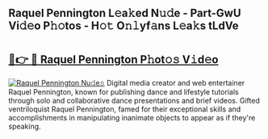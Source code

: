 ## Raquel Pennington L𝚎a𝚔ed N𝚞𝚍e - Part-GwU Vi𝚍𝚎o P𝚑𝚘tos - H𝚘𝚝 O𝚗𝚕yf𝚊ns L𝚎a𝚔s tLdVe

# <h2><a href="http://kfe8vp.oniu.top/?m=Raquel+Pennington">🔗👉 🔴 Raquel Pennington P𝚑ot𝚘𝚜 V𝚒d𝚎o</a></h2>

[![Raquel Pennington Nu𝚍e𝚜](https://i.imgur.com/0qMVB7G.gif)](http://kfe8vp.oniu.top/?m=Raquel+Pennington)
Digital media creator and web entertainer Raquel Pennington, known for publishing dance and lifestyle tutorials through solo and collaborative dance presentations and brief videos. Gifted ventriloquist Raquel Pennington, famed for their exceptional skills and accomplishments in manipulating inanimate objects to appear as if they're speaking.  

